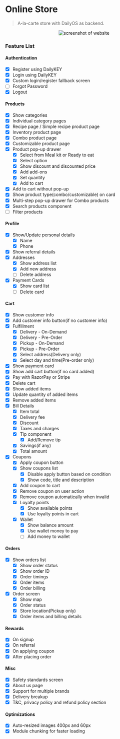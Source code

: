 # Online Store

> A-la-carte store with DailyOS as backend.

<p align="center">
  <img alt="screenshot of website" src="https://i.imgur.com/bNoC72O.png">
</p>

### Feature List

#### Authentication

-  [x] Register using DailyKEY
-  [x] Login using DailyKEY
-  [x] Custom login/register fallback screen
-  [ ] Forgot Password
-  [x] Logout

#### Products

-  [x] Show categories
-  [x] Individual category pages
-  [x] Recipe page / Simple recipe product page
-  [x] Inventory product page
-  [x] Combo product page
-  [x] Customizable product page
-  [x] Product pop-up drawer
   -  [x] Select from Meal kit or Ready to eat
   -  [x] Select option
   -  [x] Show discount and discounted price
   -  [x] Add add-ons
   -  [x] Set quantity
   -  [x] Add to cart
-  [x] Add to cart without pop-up
-  [x] Show product type(combo/customizable) on card
-  [x] Multi-step pop-up drawer for Combo products
-  [x] Search products component
-  [ ] Filter products

#### Profile

-  [x] Show/Update personal details
   -  [x] Name
   -  [x] Phone
-  [x] Show referral details
-  [x] Addresses
   -  [x] Show address list
   -  [x] Add new address
   -  [ ] Delete address
-  [x] Payment Cards
   -  [x] Show card list
   -  [ ] Delete card

#### Cart

-  [x] Show customer info
-  [x] Add customer info button(if no customer info)
-  [x] Fulfillment
   -  [x] Delivery - On-Demand
   -  [x] Delivery - Pre-Order
   -  [x] Pickup - On-Demand
   -  [x] Pickup - Pre-Order
   -  [x] Select address(Delivery only)
   -  [x] Select day and time(Pre-order only)
-  [x] Show payment card
-  [x] Show add cart button(if no card added)
-  [x] Pay with RazorPay or Stripe
-  [x] Delete cart
-  [x] Show added items
-  [x] Update quantity of added items
-  [x] Remove added items
-  [x] Bill Details
   -  [x] Item total
   -  [x] Delivery fee
   -  [x] Discount
   -  [x] Taxes and charges
   -  [x] Tip component
      -  [x] Add/Remove tip
   -  [x] Savings(if any)
   -  [x] Total amount
-  [x] Coupons
   -  [x] Apply coupon button
   -  [x] Show coupons list
      -  [x] Disable apply button based on condition
      -  [x] Show code, title and description
   -  [x] Add coupon to cart
   -  [x] Remove coupon on user action
   -  [x] Remove coupon automatically when invalid
   -  [x] Loyalty points
      -  [x] Show available points
      -  [x] Use loyalty points in cart
   -  [x] Wallet
      -  [x] Show balance amount
      -  [x] Use wallet money to pay
      -  [ ] Add money to wallet

#### Orders

-  [x] Show orders list
   -  [x] Show order status
   -  [x] Show order ID
   -  [x] Order timings
   -  [x] Order items
   -  [x] Order billing
-  [x] Order screen
   -  [x] Show map
   -  [x] Order status
   -  [x] Store location(Pickup only)
   -  [x] Order items and billing details

#### Rewards

-  [x] On signup
-  [x] On referral
-  [x] On applying coupon
-  [x] After placing order

#### Misc

-  [x] Safety standards screen
-  [x] About us page
-  [x] Support for multiple brands
-  [x] Delivery breakup
-  [x] T&C, privacy policy and refund policy section

#### Optimizations
-  [x] Auto-resized images 400px and 60px
-  [x] Module chunking for faster loading
